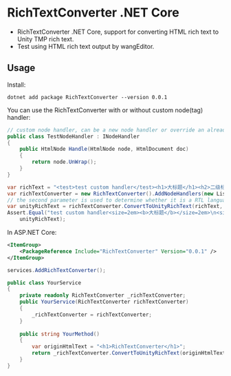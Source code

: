# RichTextConverter .NET Core

* RichTextConverter .NET Core, support for converting HTML rich text to Unity TMP rich text.
* Test using HTML rich text output by wangEditor.

## Usage

Install:

```shell
dotnet add package RichTextConverter --version 0.0.1
```

You can use the RichTextConverter with or without custom node(tag) handler:

```csharp
// custom node handler, can be a new node handler or override an already implemented node handler
public class TestNodeHandler : INodeHandler
{
    public HtmlNode Handle(HtmlNode node, HtmlDocument doc)
    {
        return node.UnWrap();
    }
}

var richText = "<test>test custom handler</test><h1>大标题</h1><h2>二级标题</h2><div>换行文本1</div><p><h3 style=\"color: rgb(225, 60, 57)\">换行文本2</h3></p><div><a href=\"www.google.com\"><span style=\"color: rgb(235, 144, 58); background-color: rgb(125, 125, 225);\">谷歌链接</span></a></div><br><h4 style=\"text-align: center\">center</h4><p style=\"text-align: start\">start</p>";
var richTextConverter = new RichTextConverter().AddNodeHandlers(new List<KeyValuePair<string, INodeHandler>>{new("test", new TestNodeHandler())});
// the second parameter is used to determine whether it is a RTL language
var unityRichText = richTextConverter.ConvertToUnityRichText(richText, "zh-CN");
Assert.Equal("test custom handler<size=2em><b>大标题</b></size=2em>\n<size=1.5em><b>二级标题</b></size=1.5em>\n换行文本1\n\n<#e13c39><size=1.2em><b>换行文本2</b></size=1.2em>\n</color><#1677ff><crlink=\"www.google.com\"><#eb903a><mark=#7d7de180>谷歌链接</mark=#7d7de180></color></crlink=\"www.google.com\"></color>\n\n<align=center><size=1em><b>center</b></size=1em>\n</align=center><align=left>start\n</align=left>",
    unityRichText);
```

In ASP.NET Core:

```xml
<ItemGroup>
    <PackageReference Include="RichTextConverter" Version="0.0.1" />
</ItemGroup>
```

```csharp
services.AddRichTextConverter();
```

```csharp
public class YourService
{
    private readonly RichTextConverter _richTextConverter;
    public YourService(RichTextConverter richTextConverter)
    {
        _richTextConverter = richTextConverter;
    }
    
    public string YourMethod()
    {
        var originHtmlText = "<h1>RichTextConverter</h1>";
        return _richTextConverter.ConvertToUnityRichText(originHtmlText, "zh");
    }
}
```